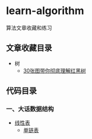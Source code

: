 # learn-algorithm
算法文章收藏和练习

## 文章收藏目录

- 树
  - [30张图带你彻底理解红黑树](https://github.com/tianmt/learn-algorithm/blob/master/docs/%E6%A0%91/30%E5%BC%A0%E5%9B%BE%E5%B8%A6%E4%BD%A0%E5%BD%BB%E5%BA%95%E7%90%86%E8%A7%A3%E7%BA%A2%E9%BB%91%E6%A0%91.md)


## 代码目录
    
### 一、大话数据结构
  - [线性表](https://github.com/tianmt/learn-algorithm/tree/master/code/%E5%A4%A7%E8%AF%9D%E6%95%B0%E6%8D%AE%E7%BB%93%E6%9E%84/%E7%BA%BF%E6%80%A7%E8%A1%A8)
    - [单链表](https://github.com/tianmt/learn-algorithm/blob/master/code/%E5%A4%A7%E8%AF%9D%E6%95%B0%E6%8D%AE%E7%BB%93%E6%9E%84/%E7%BA%BF%E6%80%A7%E8%A1%A8/arrayLinkedList/arrayLinkedList.go)